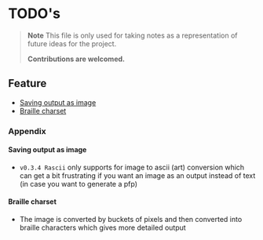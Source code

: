 # TODO's

>**Note** This file is only used for taking notes as a representation of future ideas for the project.
>
> **Contributions are welcomed.**

## Feature
- [Saving output as image](#saving-output-as-image)
- [Braille charset](#braille-charset)

### Appendix

#### Saving output as image
- `v0.3.4 Rascii` only supports for image to ascii (art) conversion which can get a bit frustrating if you want an image as an output instead of text (in case you want to generate a pfp)

#### Braille charset
- The image is converted by buckets of pixels and then converted into braille characters which gives more detailed output
